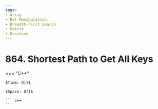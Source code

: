 ```yaml
---
tags:
- Array
- Bit Manipulation
- Breadth-First Search
- Matrix
- Unsolved
---
```



# 864. Shortest Path to Get All Keys

=== "C++"

    $Time: O()$

    $Space: O()$

    ``` c++
    ```